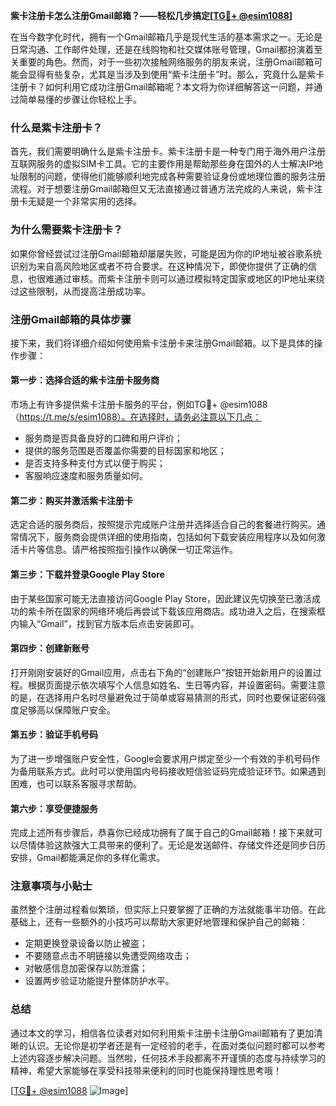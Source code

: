 **紫卡注册卡怎么注册Gmail邮箱？——轻松几步搞定[[TG💪+ @esim1088](https://t.me/s/esim1088)]**

在当今数字化时代，拥有一个Gmail邮箱几乎是现代生活的基本需求之一。无论是日常沟通、工作邮件处理，还是在线购物和社交媒体账号管理，Gmail都扮演着至关重要的角色。然而，对于一些初次接触网络服务的朋友来说，注册Gmail邮箱可能会显得有些复杂，尤其是当涉及到使用“紫卡注册卡”时。那么，究竟什么是紫卡注册卡？如何利用它成功注册Gmail邮箱呢？本文将为你详细解答这一问题，并通过简单易懂的步骤让你轻松上手。

### 什么是紫卡注册卡？

首先，我们需要明确什么是紫卡注册卡。紫卡注册卡是一种专门用于海外用户注册互联网服务的虚拟SIM卡工具。它的主要作用是帮助那些身在国外的人士解决IP地址限制的问题，使得他们能够顺利地完成各种需要验证身份或地理位置的服务注册流程。对于想要注册Gmail邮箱但又无法直接通过普通方法完成的人来说，紫卡注册卡无疑是一个非常实用的选择。

### 为什么需要紫卡注册卡？

如果你曾经尝试过注册Gmail邮箱却屡屡失败，可能是因为你的IP地址被谷歌系统识别为来自高风险地区或者不符合要求。在这种情况下，即使你提供了正确的信息，也很难通过审核。而紫卡注册卡则可以通过模拟特定国家或地区的IP地址来绕过这些限制，从而提高注册成功率。

### 注册Gmail邮箱的具体步骤

接下来，我们将详细介绍如何使用紫卡注册卡来注册Gmail邮箱。以下是具体的操作步骤：

#### 第一步：选择合适的紫卡注册卡服务商
市场上有许多提供紫卡注册卡服务的平台，例如TG💪+ @esim1088（https://t.me/s/esim1088）。在选择时，请务必注意以下几点：
- 服务商是否具备良好的口碑和用户评价；
- 提供的服务范围是否覆盖你需要的目标国家和地区；
- 是否支持多种支付方式以便于购买；
- 客服响应速度和服务质量如何。

#### 第二步：购买并激活紫卡注册卡
选定合适的服务商后，按照提示完成账户注册并选择适合自己的套餐进行购买。通常情况下，服务商会提供详细的使用指南，包括如何下载安装应用程序以及如何激活卡片等信息。请严格按照指引操作以确保一切正常运作。

#### 第三步：下载并登录Google Play Store
由于某些国家可能无法直接访问Google Play Store，因此建议先切换至已激活成功的紫卡所在国家的网络环境后再尝试下载该应用商店。成功进入之后，在搜索框内输入“Gmail”，找到官方版本后点击安装即可。

#### 第四步：创建新账号
打开刚刚安装好的Gmail应用，点击右下角的“创建账户”按钮开始新用户的设置过程。根据页面提示依次填写个人信息如姓名、生日等内容，并设置密码。需要注意的是，在选择用户名时尽量避免过于简单或容易猜测的形式，同时也要保证密码强度足够高以保障账户安全。

#### 第五步：验证手机号码
为了进一步增强账户安全性，Google会要求用户绑定至少一个有效的手机号码作为备用联系方式。此时可以使用国内号码接收短信验证码完成验证环节。如果遇到困难，也可以联系客服寻求帮助。

#### 第六步：享受便捷服务
完成上述所有步骤后，恭喜你已经成功拥有了属于自己的Gmail邮箱！接下来就可以尽情体验这款强大工具带来的便利了。无论是发送邮件、存储文件还是同步日历安排，Gmail都能满足你的多样化需求。

### 注意事项与小贴士

虽然整个注册过程看似繁琐，但实际上只要掌握了正确的方法就能事半功倍。在此基础上，还有一些额外的小技巧可以帮助大家更好地管理和保护自己的邮箱：
- 定期更换登录设备以防止被盗；
- 不要随意点击不明链接以免遭受网络攻击；
- 对敏感信息加密保存以防泄露；
- 设置两步验证功能提升整体防护水平。

### 总结

通过本文的学习，相信各位读者对如何利用紫卡注册卡注册Gmail邮箱有了更加清晰的认识。无论你是初学者还是有一定经验的老手，在面对类似问题时都可以参考上述内容逐步解决问题。当然啦，任何技术手段都离不开谨慎的态度与持续学习的精神，希望大家能够在享受科技带来便利的同时也能保持理性思考哦！

[[TG💪+ @esim1088](https://t.me/s/esim1088) ![Image](https://i.postimg.cc/4NQfJmqS/Snipaste-2025-05-13-00-14-12.png)]